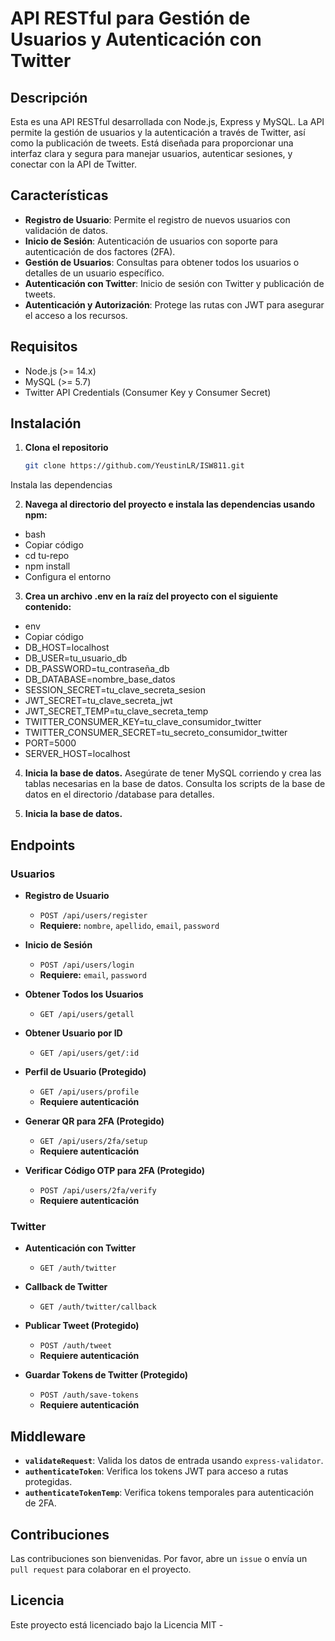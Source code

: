 # API RESTful para Gestión de Usuarios y Autenticación con Twitter

## Descripción

Esta es una API RESTful desarrollada con Node.js, Express y MySQL. La API permite la gestión de usuarios y la autenticación a través de Twitter, así como la publicación de tweets. Está diseñada para proporcionar una interfaz clara y segura para manejar usuarios, autenticar sesiones, y conectar con la API de Twitter.

## Características

- **Registro de Usuario**: Permite el registro de nuevos usuarios con validación de datos.
- **Inicio de Sesión**: Autenticación de usuarios con soporte para autenticación de dos factores (2FA).
- **Gestión de Usuarios**: Consultas para obtener todos los usuarios o detalles de un usuario específico.
- **Autenticación con Twitter**: Inicio de sesión con Twitter y publicación de tweets.
- **Autenticación y Autorización**: Protege las rutas con JWT para asegurar el acceso a los recursos.

## Requisitos

- Node.js (>= 14.x)
- MySQL (>= 5.7)
- Twitter API Credentials (Consumer Key y Consumer Secret)

## Instalación

1. **Clona el repositorio**

   ```bash
   git clone https://github.com/YeustinLR/ISW811.git
Instala las dependencias

2. **Navega al directorio del proyecto e instala las dependencias usando npm:**

- bash
- Copiar código
- cd tu-repo
- npm install
- Configura el entorno

3. **Crea un archivo .env en la raíz del proyecto con el siguiente contenido:**

- env
- Copiar código
- DB_HOST=localhost
- DB_USER=tu_usuario_db
- DB_PASSWORD=tu_contraseña_db
- DB_DATABASE=nombre_base_datos
- SESSION_SECRET=tu_clave_secreta_sesion
- JWT_SECRET=tu_clave_secreta_jwt
- JWT_SECRET_TEMP=tu_clave_secreta_temp
- TWITTER_CONSUMER_KEY=tu_clave_consumidor_twitter
- TWITTER_CONSUMER_SECRET=tu_secreto_consumidor_twitter
- PORT=5000
- SERVER_HOST=localhost

4. **Inicia la base de datos.**
Asegúrate de tener MySQL corriendo y crea las tablas necesarias en la base de datos. Consulta los scripts de la base de datos en el directorio /database para detalles.

5. **Inicia la base de datos.**

## Endpoints

### Usuarios

- **Registro de Usuario**
  - `POST /api/users/register`
  - **Requiere:** `nombre`, `apellido`, `email`, `password`
  
- **Inicio de Sesión**
  - `POST /api/users/login`
  - **Requiere:** `email`, `password`
  
- **Obtener Todos los Usuarios**
  - `GET /api/users/getall`
  
- **Obtener Usuario por ID**
  - `GET /api/users/get/:id`
  
- **Perfil de Usuario (Protegido)**
  - `GET /api/users/profile`
  - **Requiere autenticación**
  
- **Generar QR para 2FA (Protegido)**
  - `GET /api/users/2fa/setup`
  - **Requiere autenticación**
  
- **Verificar Código OTP para 2FA (Protegido)**
  - `POST /api/users/2fa/verify`
  - **Requiere autenticación**

### Twitter

- **Autenticación con Twitter**
  - `GET /auth/twitter`
  
- **Callback de Twitter**
  - `GET /auth/twitter/callback`
  
- **Publicar Tweet (Protegido)**
  - `POST /auth/tweet`
  - **Requiere autenticación**
  
- **Guardar Tokens de Twitter (Protegido)**
  - `POST /auth/save-tokens`
  - **Requiere autenticación**

## Middleware

- **`validateRequest`**: Valida los datos de entrada usando `express-validator`.
- **`authenticateToken`**: Verifica los tokens JWT para acceso a rutas protegidas.
- **`authenticateTokenTemp`**: Verifica tokens temporales para autenticación de 2FA.

## Contribuciones

Las contribuciones son bienvenidas. Por favor, abre un `issue` o envía un `pull request` para colaborar en el proyecto.

## Licencia

Este proyecto está licenciado bajo la Licencia MIT -